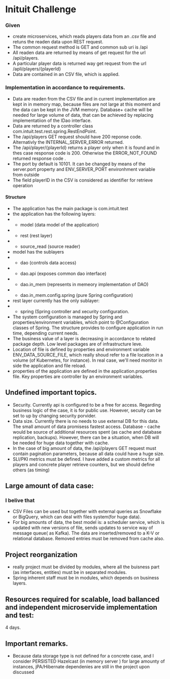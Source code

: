 # Inituit Challenge

### Given
   
- create microservices, which reads players  data from an .csv file  and retuns the readen data upon REST request.
- The common request method is GET and common sub uri is /api
- All readen data are returned by means of get request for the url /api/players. 
- A particular player data is returned way get request from the url /apli/players/{playerId}
- Data are contained in an CSV file, which is applied.

### Implementation in accordance to requirements.
-  Data are readen from the CSV file and in current implementation are kept in in memory map, because files are not large at this moment and  the data can be kept in the JVM memory. Database+ cache will be needed for large volume of data, that can be achieved by replacing implementatiion of the IDao interface.
-  Data are returned by a controller class com.intuit.test.rest.spring.RestEndPoint. 
-  The /api/players GET request should have 200 reponse code. Alternativly the INTERNAL_SERVER_ERROR returned.
-  The /api/player/{playerId} returns a player only when it is found and in thes case response code is 200. Otherwise the ERROR_NOT_FOUND returned response code .
-  The port by default is 10101. It can be changed by means of the server.port property and ENV_SERVER_PORT environhment variable from outside
-  The field playerID in the CSV is considered as identifier for retrieve operation


####  Structure
- The application has the main package is com.intuit.test
- the application has the following layers:
- - model (data model of the application)
- - rest   (rest layer)
- - source_read (source reader)
-   model has the sublayers
-  - dao (controls data access)
-  - dao.api (exposes common dao interface)
-  - dao.in_mem (represents in memeory implementation of DAO)
-  - dao.in_mem.config.spring (pure Spring configuration)
-  rest layer currently has the only sublayer:
-  - spring (Spring controller and xecurity configuration.
-  The system configuration is managed by Spring and properties/environment variables, which point to @Configuration classes of Spring. The structure provides to configure application in run time, depending current needs.
-  The business value of a layer is decreasing in accordance to related package depth. Low level packages are of  infrastructure leve.
-  Location of file is defined by properties and environment variable ENV_DATA_SOURCE_FILE, which really shoud refer to a file location in a volume (of Kubernetes, for instance). In real case, we'll need monitor in side the application and file reload.
-  properties of the application are defined in the application.properties file. Key properties  are controller by an environment variables.


##    Undefined important topics.
- Security. Currently api is configured to be a free for access. Regarding business logic of the  case, it is for public use. However, secuity can be set to up by changing security porvider.
- Data size.   Currently there is no needs to use external DB for this data. The small amount of data promisess fastest access. Database -  cache would be source of additional resources spent (as cache and database replication, backups).  However, there can be a  situation, when DB will be needed for  huge data together with cache.
- In the case of big amount of data, the /api/players GET request must contain pagination parameters, because all data could have a huge size.
- SLI/PKI metrics must be defined. I have added a custom metrics for all players and concrete player retrieve counters, but we should define others (as timing)

##        Large amount of data case:

###    I  belive that
- CSV Files can be used but together with external queries as Snowflake or BigQuery, which can deal with files system(for huge data).
- For big amounts of data, the best model is: a scheduler service, which is updated with new versions of file, sends updates to service way of message queue( as Kafka). The data are inserted/removed to a K-V or relational  database. Removed entries must be  removed from cache also.

##     Project reorganization 
- really project must be divided by modules, where all the buisness part (as interfaces, entities) must be in separated modules.
- Spring inherent staff must be in modules, which depends on business layers.

##      Resources required for scalable, load ballanced and independent microservide implementation and test:
4 days.

##               Important remarks.
-   Because data storage type is not defined for a concrete case, and I consider PERSISTED Hazelcast (in memory server ) for large amounty of instances, jPA/Hibernate dependenies are still in the project upon discussed



